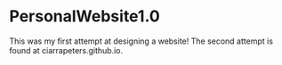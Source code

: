 # PersonalWebsite1.0

This was my first attempt at designing a website! The second attempt is found at ciarrapeters.github.io.
